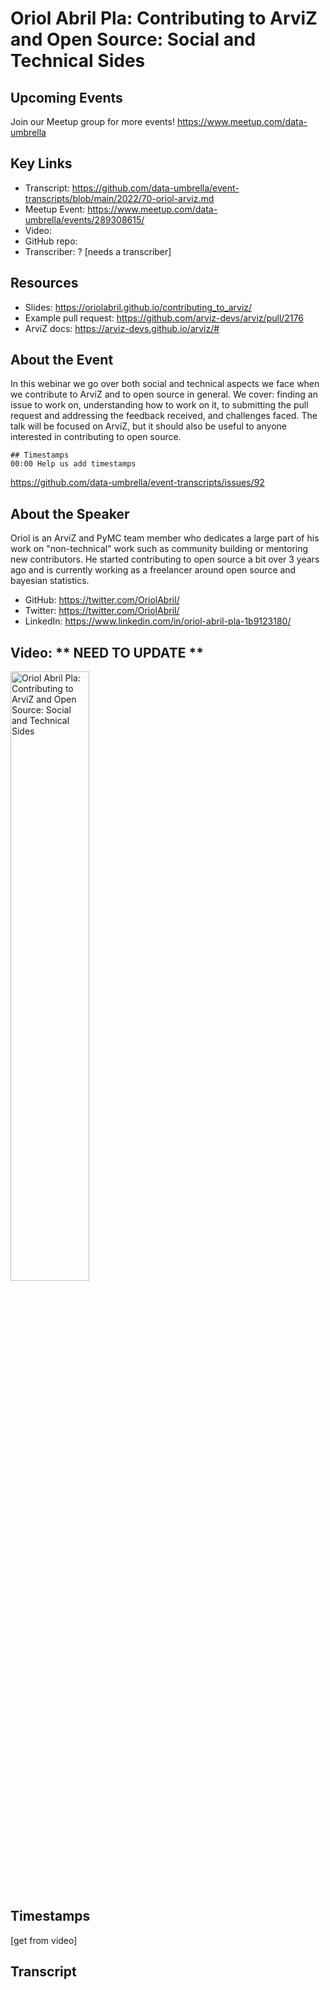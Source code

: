 # Oriol Abril Pla: Contributing to ArviZ and Open Source: Social and Technical Sides

## Upcoming Events
Join our Meetup group for more events!
https://www.meetup.com/data-umbrella

## Key Links
- Transcript: https://github.com/data-umbrella/event-transcripts/blob/main/2022/70-oriol-arviz.md
- Meetup Event: https://www.meetup.com/data-umbrella/events/289308615/
- Video: 
- GitHub repo:  
- Transcriber:  ? [needs a transcriber]

## Resources
- Slides: https://oriolabril.github.io/contributing_to_arviz/
- Example pull request:  https://github.com/arviz-devs/arviz/pull/2176
- ArviZ docs:  https://arviz-devs.github.io/arviz/#

## About the Event
In this webinar we go over both social and technical aspects we face when we contribute to ArviZ and to open source in general. We cover: finding an issue to work on, understanding how to work on it, to submitting the pull request and addressing the feedback received, and challenges faced. The talk will be focused on ArviZ, but it should also be useful to anyone interested in contributing to open source.


```
## Timestamps
00:00 Help us add timestamps
```
https://github.com/data-umbrella/event-transcripts/issues/92


## About the Speaker
Oriol is an ArviZ and PyMC team member who dedicates a large part of his work on "non-technical" work such as community building or mentoring new contributors. He started contributing to open source a bit over 3 years ago and is currently working as a freelancer around open source and bayesian statistics.

- GitHub: https://twitter.com/OriolAbril/
- Twitter: https://twitter.com/OriolAbril/
- LinkedIn: https://www.linkedin.com/in/oriol-abril-pla-1b9123180/  

## Video:  ** NEED TO UPDATE **
<a href="http://www.youtube.com/watch?feature=player_embedded&v=NbmdFJsnuuo" target="_blank"><img src="http://img.youtube.com/vi/NbmdFJsnuuo/0.jpg"
alt="Oriol Abril Pla: Contributing to ArviZ and Open Source: Social and Technical Sides" width="50%" /></a>

## Timestamps
[get from video]

## Transcript
